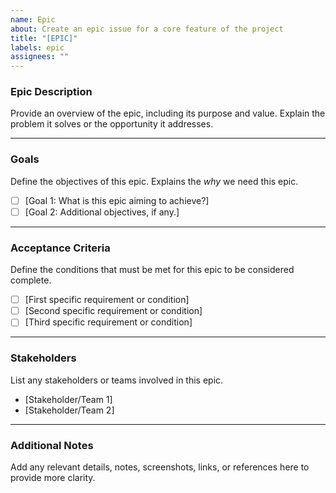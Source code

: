 ```yaml
---
name: Epic
about: Create an epic issue for a core feature of the project
title: "[EPIC]"
labels: epic
assignees: ""
---
```


### **Epic Description**

Provide an overview of the epic, including its purpose and value. Explain the problem it solves or the opportunity it addresses.

---

### **Goals**

Define the objectives of this epic. Explains the _why_ we need this epic.

- [ ] [Goal 1: What is this epic aiming to achieve?]
- [ ] [Goal 2: Additional objectives, if any.]

---

### **Acceptance Criteria**

Define the conditions that must be met for this epic to be considered complete.

- [ ] [First specific requirement or condition]
- [ ] [Second specific requirement or condition]
- [ ] [Third specific requirement or condition]

---

### **Stakeholders**

List any stakeholders or teams involved in this epic.

- [Stakeholder/Team 1]
- [Stakeholder/Team 2]

---

### **Additional Notes**

Add any relevant details, notes, screenshots, links, or references here to provide more clarity.
